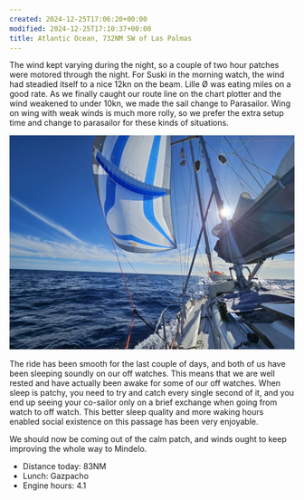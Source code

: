 ```yaml
---
created: 2024-12-25T17:06:20+00:00
modified: 2024-12-25T17:10:37+00:00
title: Atlantic Ocean, 732NM SW of Las Palmas
---
```


The wind kept varying during the night, so a couple of two hour patches were motored through the night. For Suski in the morning watch, the wind had steadied itself to a nice 12kn on the  beam. Lille Ø was eating miles on a good rate. As we finally caught our route line on the chart plotter and the wind weakened to under 10kn, we made the sail change to Parasailor. Wing on wing with weak winds is much more rolly, so we prefer the extra setup time and change to parasailor for these kinds of situations.

![Image](../2024/61d4806e7570b021d67e962ca1abfe89.jpg) 

The ride has been smooth for the last couple of days, and both of us have been sleeping soundly on our off watches. This means that we are well rested and have actually been awake for some of our off watches. When sleep is patchy, you need to try and catch every single second of it, and you end up seeing your co-sailor only on a brief exchange when going from watch to off watch. This better sleep quality and more waking hours enabled social existence on this passage has been very enjoyable.

We should now be coming out of the calm patch, and winds ought to keep improving the whole way to Mindelo.

* Distance today: 83NM
* Lunch: Gazpacho
* Engine hours: 4.1
